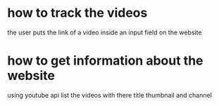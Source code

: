 # how to track the videos

the user puts the link of a video inside an input field on the website

# how to get information about the website

using youtube api list the videos with there title thumbnail and channel

